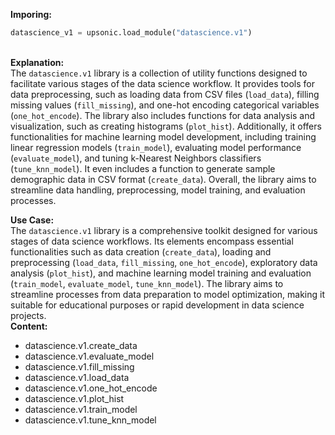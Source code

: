 <b class="custom_code_highlight_green">Imporing:</b><br>
```python
datascience_v1 = upsonic.load_module("datascience.v1")
```
<br><b class="custom_code_highlight_green">Explanation:</b><br>The `datascience.v1` library is a collection of utility functions designed to facilitate various stages of the data science workflow. It provides tools for data preprocessing, such as loading data from CSV files (`load_data`), filling missing values (`fill_missing`), and one-hot encoding categorical variables (`one_hot_encode`). The library also includes functions for data analysis and visualization, such as creating histograms (`plot_hist`). Additionally, it offers functionalities for machine learning model development, including training linear regression models (`train_model`), evaluating model performance (`evaluate_model`), and tuning k-Nearest Neighbors classifiers (`tune_knn_model`). It even includes a function to generate sample demographic data in CSV format (`create_data`). Overall, the library aims to streamline data handling, preprocessing, model training, and evaluation processes.

<b class="custom_code_highlight_green">Use Case:</b><br>The `datascience.v1` library is a comprehensive toolkit designed for various stages of data science workflows. Its elements encompass essential functionalities such as data creation (`create_data`), loading and preprocessing (`load_data`, `fill_missing`, `one_hot_encode`), exploratory data analysis (`plot_hist`), and machine learning model training and evaluation (`train_model`, `evaluate_model`, `tune_knn_model`). The library aims to streamline processes from data preparation to model optimization, making it suitable for educational purposes or rapid development in data science projects.
<br><b class="custom_code_highlight_green">Content:</b><br>
  - datascience.v1.create_data
  - datascience.v1.evaluate_model
  - datascience.v1.fill_missing
  - datascience.v1.load_data
  - datascience.v1.one_hot_encode
  - datascience.v1.plot_hist
  - datascience.v1.train_model
  - datascience.v1.tune_knn_model
